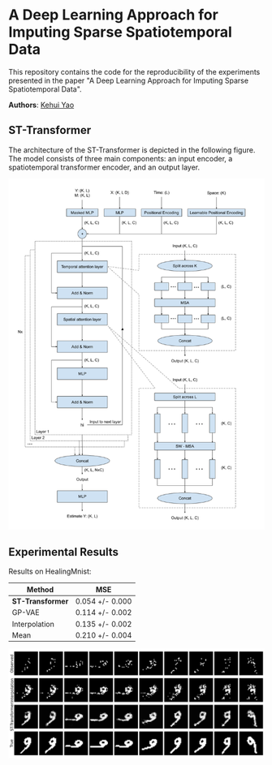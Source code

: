 # A Deep Learning Approach for Imputing Sparse Spatiotemporal Data


This repository contains the code for the reproducibility of the experiments presented in the paper "A Deep Learning Approach for Imputing Sparse Spatiotemporal Data".

**Authors**: [Kehui Yao](https://stat.wisc.edu/staff/yao-kehui/)

## ST-Transformer
The architecture of the ST-Transformer is depicted in the following figure. The model consists of three main components: an input encoder, a spatiotemporal transformer encoder, and an output layer.

![ST-Transformer](./writings/figure/st_transformer.png)

## Experimental Results
Results on HealingMnist:

| Method            | MSE                |
|-------------------|--------------------|
| **ST-Transformer**| 0.054 +/- 0.000    |
| GP-VAE            | 0.114 +/- 0.002    |
| Interpolation     | 0.135 +/- 0.002    |
| Mean              | 0.210 +/- 0.004    |

![HealingMnist](./writings/figure/healing_mnist.png)


